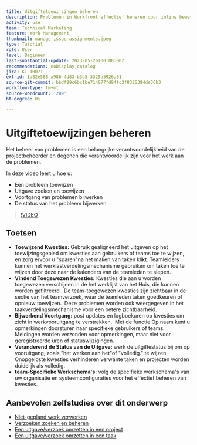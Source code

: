```yaml
---
title: Uitgiftetoewijzingen beheren
description: Problemen in Workfront effectief beheren door inline bewerken en het taakverdelingsmechanisme te gebruiken voor toewijzingen, voortgangsgegevens te volgen en bij te werken, de status van problemen te wijzigen en zich aan teamspecifieke workflows te houden voor een naadloze projectuitvoering.
activity: use
team: Technical Marketing
feature: Work Management
thumbnail: manage-issue-assignments.jpeg
type: Tutorial
role: User
level: Beginner
last-substantial-update: 2023-05-26T00:00:00Z
recommendations: noDisplay,catalog
jira: KT-10071
exl-id: 1d82e588-a986-4d83-b3b5-3325a5926a61
source-git-commit: bbdf99c6bc1be714077fd94fc3f8325394de36b3
workflow-type: tm+mt
source-wordcount: '289'
ht-degree: 0%

---
```


# Uitgiftetoewijzingen beheren

Het beheer van problemen is een belangrijke verantwoordelijkheid van de projectbeheerder en degenen die verantwoordelijk zijn voor het werk aan de problemen.

In deze video leert u hoe u:

* Een probleem toewijzen
* Uitgave zoeken en toewijzen
* Voortgang van problemen bijwerken
* De status van het probleem bijwerken

>[!VIDEO](https://video.tv.adobe.com/v/3419931/?quality=12&learn=on&enablevpops=1)

## Toetsen

* **Toewijzend Kwesties:** Gebruik gealigneerd het uitgeven op het toewijzingsgebied om kwesties aan gebruikers of teams toe te wijzen, en zorg ervoor u &quot;sparen&quot;na het maken van taken klikt. &#x200B; Teamleiders kunnen het werklastverdelingsmechanisme gebruiken om taken toe te wijzen door deze naar de kalenders van de teamleden te slepen. &#x200B;
* **Vindend Toegewezen Kwesties:** Kwesties die aan u worden toegewezen verschijnen in de het werklijst van het Huis, die kunnen worden gefiltreerd. &#x200B; De team-toegewezen kwesties zijn zichtbaar in de sectie van het teamverzoek, waar de teamleden taken goedkeuren of opnieuw toewijzen. &#x200B; Deze problemen worden ook weergegeven in het taakverdelingsmechanisme voor een betere zichtbaarheid. &#x200B;
* **Bijwerkend Voortgang:** post updates en logboekuren op kwesties om zicht in werkvooruitgang te verstrekken. &#x200B; Met de functie Op naam kunt u opmerkingen doorsturen naar specifieke gebruikers of teams. &#x200B; Meldingen worden verzonden voor opmerkingen, maar niet voor geregistreerde uren of statuswijzigingen. &#x200B;
* **Veranderend de Status van de Uitgave:** werk de uitgiftestatus bij om op vooruitgang, zoals &quot;het werken aan het&quot;of &quot;volledig.&quot;&#x200B; te wijzen Onopgeloste kwesties verhinderen verwante taken en projecten worden duidelijk als volledig. &#x200B;
* **team-Specifieke Werkschema&#39;s:** volg de specifieke werkschema&#39;s van uw organisatie en systeemconfiguraties voor het effectief beheren van kwesties. &#x200B;


## Aanbevolen zelfstudies over dit onderwerp

* [Niet-gepland werk verwerken](/help/manage-work/issues-requests/handle-unplanned-work.md)
* [Verzoeken zoeken en beheren](/help/manage-work/issues-requests/find-requests.md)
* [Een uitgave/verzoek omzetten in een project](/help/manage-work/issues-requests/create-a-project-from-a-request.md)
* [Een uitgave/verzoek omzetten in een taak](/help/manage-work/issues-requests/convert-issues-to-other-work-items.md)
